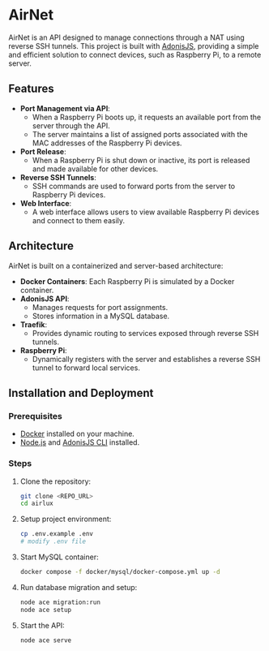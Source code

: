 # AirNet

AirNet is an API designed to manage connections through a NAT using reverse SSH tunnels. This project is built
with [AdonisJS](https://adonisjs.com/), providing a simple and efficient solution to connect devices, such as Raspberry Pi, to a remote
server.

## Features

- **Port Management via API**:
    - When a Raspberry Pi boots up, it requests an available port from the server through the API.
    - The server maintains a list of assigned ports associated with the MAC addresses of the Raspberry Pi devices.
- **Port Release**:
    - When a Raspberry Pi is shut down or inactive, its port is released and made available for other devices.
- **Reverse SSH Tunnels**:
    - SSH commands are used to forward ports from the server to Raspberry Pi devices.
- **Web Interface**:
    - A web interface allows users to view available Raspberry Pi devices and connect to them easily.

## Architecture

AirNet is built on a containerized and server-based architecture:

- **Docker Containers**: Each Raspberry Pi is simulated by a Docker container.
- **AdonisJS API**:
    - Manages requests for port assignments.
    - Stores information in a MySQL database.
- **Traefik**:
    - Provides dynamic routing to services exposed through reverse SSH tunnels.
- **Raspberry Pi**:
    - Dynamically registers with the server and establishes a reverse SSH tunnel to forward local services.

## Installation and Deployment

### Prerequisites

- [Docker](https://www.docker.com/) installed on your machine.
- [Node.js](https://nodejs.org/) and [AdonisJS CLI](https://docs.adonisjs.com/guides/installation) installed.

### Steps

1. Clone the repository:
   ```bash
   git clone <REPO_URL>
   cd airlux

2. Setup project environment:
   ```bash
   cp .env.example .env
   # modify .env file

3. Start MySQL container:
   ```bash
   docker compose -f docker/mysql/docker-compose.yml up -d

4. Run database migration and setup:
   ```bash
   node ace migration:run
   node ace setup

5. Start the API:
   ```bash
   node ace serve

